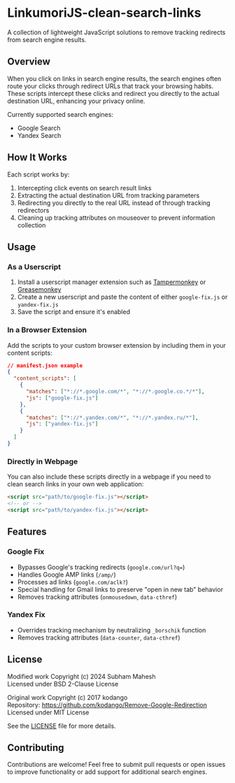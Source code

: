 # LinkumoriJS-clean-search-links

A collection of lightweight JavaScript solutions to remove tracking redirects from search engine results.

## Overview

When you click on links in search engine results, the search engines often route your clicks through redirect URLs that track your browsing habits. These scripts intercept these clicks and redirect you directly to the actual destination URL, enhancing your privacy online.

Currently supported search engines:
- Google Search
- Yandex Search

## How It Works

Each script works by:
1. Intercepting click events on search result links
2. Extracting the actual destination URL from tracking parameters
3. Redirecting you directly to the real URL instead of through tracking redirectors
4. Cleaning up tracking attributes on mouseover to prevent information collection

## Usage

### As a Userscript

1. Install a userscript manager extension such as [Tampermonkey](https://www.tampermonkey.net/) or [Greasemonkey](https://www.greasespot.net/)
2. Create a new userscript and paste the content of either `google-fix.js` or `yandex-fix.js`
3. Save the script and ensure it's enabled

### In a Browser Extension

Add the scripts to your custom browser extension by including them in your content scripts:

```json
// manifest.json example
{
  "content_scripts": [
    {
      "matches": ["*://*.google.com/*", "*://*.google.co.*/*"],
      "js": ["google-fix.js"]
    },
    {
      "matches": ["*://*.yandex.com/*", "*://*.yandex.ru/*"],
      "js": ["yandex-fix.js"]
    }
  ]
}
```

### Directly in Webpage

You can also include these scripts directly in a webpage if you need to clean search links in your own web application:

```html
<script src="path/to/google-fix.js"></script>
<!-- or -->
<script src="path/to/yandex-fix.js"></script>
```

## Features

### Google Fix
- Bypasses Google's tracking redirects (`google.com/url?q=`)
- Handles Google AMP links (`/amp/`)
- Processes ad links (`google.com/aclk?`)
- Special handling for Gmail links to preserve "open in new tab" behavior
- Removes tracking attributes (`onmousedown`, `data-cthref`)

### Yandex Fix
- Overrides tracking mechanism by neutralizing `_borschik` function
- Removes tracking attributes (`data-counter`, `data-cthref`)

## License

Modified work Copyright (c) 2024 Subham Mahesh  
Licensed under BSD 2-Clause License

Original work Copyright (c) 2017 kodango  
Repository: https://github.com/kodango/Remove-Google-Redirection  
Licensed under MIT License

See the [LICENSE](LICENSE) file for more details.

## Contributing

Contributions are welcome! Feel free to submit pull requests or open issues to improve functionality or add support for additional search engines.